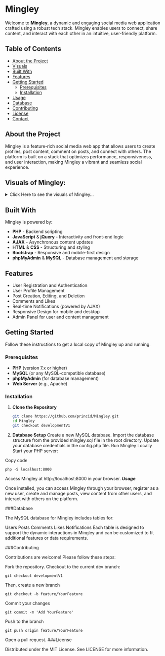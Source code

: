 # Mingley

Welcome to **Mingley**, a dynamic and engaging social media web application crafted using a robust tech stack. Mingley enables users to connect, share content, and interact with each other in an intuitive, user-friendly platform.

## Table of Contents

- [About the Project](#about-the-project)
- [Visuals](#visuals-of-mingley)
- [Built With](#built-with)
- [Features](#features)
- [Getting Started](#getting-started)
  - [Prerequisites](#prerequisites)
  - [Installation](#installation)
- [Usage](#usage)
- [Database](#database)
- [Contributing](#contributing)
- [License](#license)
- [Contact](#contact)

## About the Project

Mingley is a feature-rich social media web app that allows users to create profiles, post content, comment on posts, and connect with others. The platform is built on a stack that optimizes performance, responsiveness, and user interaction, making Mingley a vibrant and seamless social experience.


## Visuals of Mingley:

<details>
  <summary>Click Here to see the visuals of Mingley...</summary>
  <br>

### SignUp Page:
![image](https://github.com/user-attachments/assets/b2524298-44d7-4cd4-ba03-2892055a4326)

### Admin Panel:
coming soon...
 
 <br>
</details>



## Built With

Mingley is powered by:

- **PHP** - Backend scripting
- **JavaScript** & **jQuery** - Interactivity and front-end logic
- **AJAX** - Asynchronous content updates
- **HTML** & **CSS** - Structuring and styling
- **Bootstrap** - Responsive and mobile-first design
- **phpMyAdmin** & **MySQL** - Database management and storage

## Features

- User Registration and Authentication
- User Profile Management
- Post Creation, Editing, and Deletion
- Comments and Likes
- Real-time Notifications (powered by AJAX)
- Responsive Design for mobile and desktop
- Admin Panel for user and content management

## Getting Started

Follow these instructions to get a local copy of Mingley up and running.

### Prerequisites

- **PHP** (version 7.x or higher)
- **MySQL** (or any MySQL-compatible database)
- **phpMyAdmin** (for database management)
- **Web Server** (e.g., Apache)

### Installation

1. **Clone the Repository**
   ```bash
   git clone https://github.com/princid/Mingley.git
   cd Mingley
   git checkout developmentV1
2. **Database Setup**
Create a new MySQL database.
Import the database structure from the provided mingley.sql file in the root directory.
Update your database credentials in the config.php file.
Run Mingley Locally
Start your PHP server:

Copy code
```
php -S localhost:8000

```
Access Mingley at http://localhost:8000 in your browser.
***Usage***

Once installed, you can access Mingley through your browser, register as a new user, create and manage posts, view content from other users, and interact with others on the platform.

###Database

The MySQL database for Mingley includes tables for:

Users
Posts
Comments
Likes
Notifications
Each table is designed to support the dynamic interactions in Mingley and can be customized to fit additional features or data requirements.

###Contributing

Contributions are welcome! Please follow these steps:

Fork the repository.
Checkout to the current dev branch:
```
git checkout developmentV1
```
Then, create a new branch 
```
git checkout -b feature/YourFeature
```
Commit your changes
```
git commit -m 'Add YourFeature'
```
Push to the branch 
```
git push origin feature/YourFeature
```
Open a pull request.
###License

Distributed under the MIT License. See LICENSE for more information.

